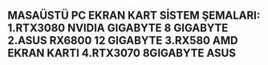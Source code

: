 MASAÜSTÜ PC EKRAN KART SİSTEM ŞEMALARI:
1.RTX3080 NVIDIA GIGABYTE 8 GIGABYTE
2.ASUS RX6800 12 GIGABYTE
3.RX580 AMD EKRAN KARTI
4.RTX3070 8GIGABYTE ASUS
------------------------------------
